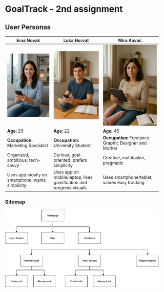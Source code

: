 # GoalTrack - 2nd assignment

## User Personas
| Ema Novak                                | Luka Horvat                              | Mira Kovač                                |
|------------------------------------------|-----------------------------------------|------------------------------------------|
| ![Ema Novak](persona1.png)        | ![Luka Horvat](persona2.png)      | ![Mira Kovač](persona3.png)         |
| **Age:** 29                             | **Age:** 22                            | **Age:** 45                             |
| **Occupation:** Marketing Specialist    | **Occupation:** University Student     | **Occupation:** Freelance Graphic Designer and Mother |
| Organized, ambitious, tech-savvy         | Curious, goal-oriented, prefers simplicity | Creative, multitasker, pragmatic         |
| Uses app mostly on smartphone; wants simplicity | Uses app on mobile/laptop; likes gamification and progress visuals | Uses smartphone/tablet; values easy tracking |

### Sitemap
![sitemap](sitemap.png)